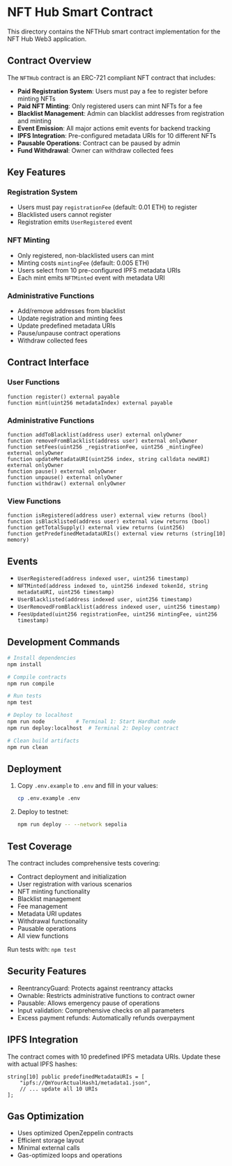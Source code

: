 # NFT Hub Smart Contract

This directory contains the NFTHub smart contract implementation for the NFT Hub Web3 application.

## Contract Overview

The `NFTHub` contract is an ERC-721 compliant NFT contract that includes:

- **Paid Registration System**: Users must pay a fee to register before minting NFTs
- **Paid NFT Minting**: Only registered users can mint NFTs for a fee
- **Blacklist Management**: Admin can blacklist addresses from registration and minting
- **Event Emission**: All major actions emit events for backend tracking
- **IPFS Integration**: Pre-configured metadata URIs for 10 different NFTs
- **Pausable Operations**: Contract can be paused by admin
- **Fund Withdrawal**: Owner can withdraw collected fees

## Key Features

### Registration System
- Users must pay `registrationFee` (default: 0.01 ETH) to register
- Blacklisted users cannot register
- Registration emits `UserRegistered` event

### NFT Minting
- Only registered, non-blacklisted users can mint
- Minting costs `mintingFee` (default: 0.005 ETH)
- Users select from 10 pre-configured IPFS metadata URIs
- Each mint emits `NFTMinted` event with metadata URI

### Administrative Functions
- Add/remove addresses from blacklist
- Update registration and minting fees
- Update predefined metadata URIs
- Pause/unpause contract operations
- Withdraw collected fees

## Contract Interface

### User Functions
```solidity
function register() external payable
function mint(uint256 metadataIndex) external payable
```

### Administrative Functions
```solidity
function addToBlacklist(address user) external onlyOwner
function removeFromBlacklist(address user) external onlyOwner
function setFees(uint256 _registrationFee, uint256 _mintingFee) external onlyOwner
function updateMetadataURI(uint256 index, string calldata newURI) external onlyOwner
function pause() external onlyOwner
function unpause() external onlyOwner
function withdraw() external onlyOwner
```

### View Functions
```solidity
function isRegistered(address user) external view returns (bool)
function isBlacklisted(address user) external view returns (bool)
function getTotalSupply() external view returns (uint256)
function getPredefinedMetadataURIs() external view returns (string[10] memory)
```

## Events

- `UserRegistered(address indexed user, uint256 timestamp)`
- `NFTMinted(address indexed to, uint256 indexed tokenId, string metadataURI, uint256 timestamp)`
- `UserBlacklisted(address indexed user, uint256 timestamp)`
- `UserRemovedFromBlacklist(address indexed user, uint256 timestamp)`
- `FeesUpdated(uint256 registrationFee, uint256 mintingFee, uint256 timestamp)`

## Development Commands

```bash
# Install dependencies
npm install

# Compile contracts
npm run compile

# Run tests
npm test

# Deploy to localhost
npm run node          # Terminal 1: Start Hardhat node
npm run deploy:localhost  # Terminal 2: Deploy contract

# Clean build artifacts
npm run clean
```

## Deployment

1. Copy `.env.example` to `.env` and fill in your values:
   ```bash
   cp .env.example .env
   ```

2. Deploy to testnet:
   ```bash
   npm run deploy -- --network sepolia
   ```

## Test Coverage

The contract includes comprehensive tests covering:
- Contract deployment and initialization
- User registration with various scenarios
- NFT minting functionality
- Blacklist management
- Fee management
- Metadata URI updates
- Withdrawal functionality
- Pausable operations
- All view functions

Run tests with: `npm test`

## Security Features

- ReentrancyGuard: Protects against reentrancy attacks
- Ownable: Restricts administrative functions to contract owner
- Pausable: Allows emergency pause of operations
- Input validation: Comprehensive checks on all parameters
- Excess payment refunds: Automatically refunds overpayment

## IPFS Integration

The contract comes with 10 predefined IPFS metadata URIs. Update these with actual IPFS hashes:

```solidity
string[10] public predefinedMetadataURIs = [
    "ipfs://QmYourActualHash1/metadata1.json",
    // ... update all 10 URIs
];
```

## Gas Optimization

- Uses optimized OpenZeppelin contracts
- Efficient storage layout
- Minimal external calls
- Gas-optimized loops and operations